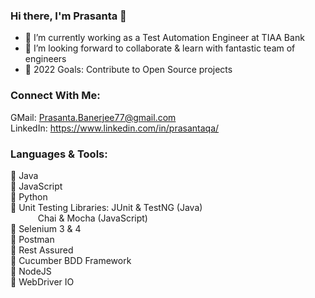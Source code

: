 ### Hi there, I'm Prasanta 👋 

- 🌱 I’m currently working as a Test Automation Engineer at TIAA Bank
- 👯 I’m looking forward to collaborate & learn with fantastic team of engineers
- 🥅 2022 Goals: Contribute to Open Source projects

### Connect With Me:

GMail:    Prasanta.Banerjee77@gmail.com<br />
LinkedIn: https://www.linkedin.com/in/prasantaqa/

### Languages & Tools:

🔭 Java<br />
🔭 JavaScript<br />
🔭 Python<br />
🔭 Unit Testing Libraries: JUnit & TestNG (Java)<br />
&ensp; &ensp; &ensp; &ensp; Chai & Mocha (JavaScript)<br />
🔭 Selenium 3 & 4<br />
🔭 Postman<br />
🔭 Rest Assured<br />
🔭 Cucumber BDD Framework<br />
🔭 NodeJS<br />
🔭 WebDriver IO<br />
<br />
